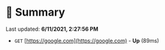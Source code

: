 # 📖 Summary
Last updated: **6/11/2021, 2:27:56 PM**

- `GET` [https://google.com](https://google.com) - **Up** (89ms)
